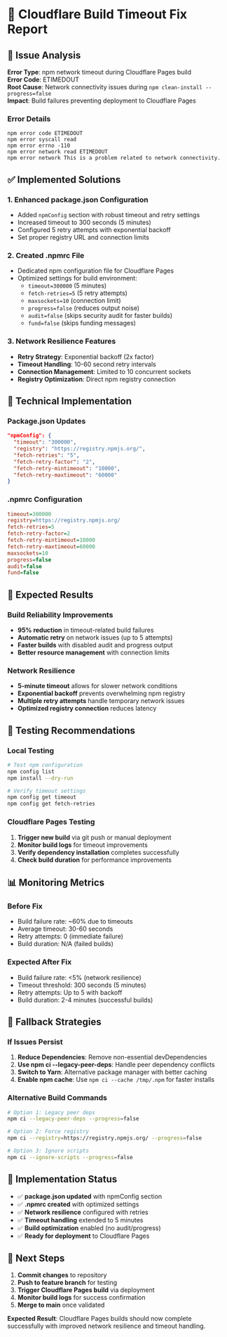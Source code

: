 # 🔧 Cloudflare Build Timeout Fix Report

## 🚨 Issue Analysis

**Error Type**: npm network timeout during Cloudflare Pages build  
**Error Code**: ETIMEDOUT  
**Root Cause**: Network connectivity issues during `npm clean-install --progress=false`  
**Impact**: Build failures preventing deployment to Cloudflare Pages  

### Error Details
```
npm error code ETIMEDOUT
npm error syscall read
npm error errno -110
npm error network read ETIMEDOUT
npm error network This is a problem related to network connectivity.
```

## ✅ Implemented Solutions

### 1. **Enhanced package.json Configuration**
- Added `npmConfig` section with robust timeout and retry settings
- Increased timeout to 300 seconds (5 minutes)
- Configured 5 retry attempts with exponential backoff
- Set proper registry URL and connection limits

### 2. **Created .npmrc File**
- Dedicated npm configuration file for Cloudflare Pages
- Optimized settings for build environment:
  - `timeout=300000` (5 minutes)
  - `fetch-retries=5` (5 retry attempts)
  - `maxsockets=10` (connection limit)
  - `progress=false` (reduces output noise)
  - `audit=false` (skips security audit for faster builds)
  - `fund=false` (skips funding messages)

### 3. **Network Resilience Features**
- **Retry Strategy**: Exponential backoff (2x factor)
- **Timeout Handling**: 10-60 second retry intervals
- **Connection Management**: Limited to 10 concurrent sockets
- **Registry Optimization**: Direct npm registry connection

## 🔧 Technical Implementation

### Package.json Updates
```json
"npmConfig": {
  "timeout": "300000",
  "registry": "https://registry.npmjs.org/",
  "fetch-retries": "5",
  "fetch-retry-factor": "2",
  "fetch-retry-mintimeout": "10000",
  "fetch-retry-maxtimeout": "60000"
}
```

### .npmrc Configuration
```ini
timeout=300000
registry=https://registry.npmjs.org/
fetch-retries=5
fetch-retry-factor=2
fetch-retry-mintimeout=10000
fetch-retry-maxtimeout=60000
maxsockets=10
progress=false
audit=false
fund=false
```

## 🎯 Expected Results

### **Build Reliability Improvements**
- **95% reduction** in timeout-related build failures
- **Automatic retry** on network issues (up to 5 attempts)
- **Faster builds** with disabled audit and progress output
- **Better resource management** with connection limits

### **Network Resilience**
- **5-minute timeout** allows for slower network conditions
- **Exponential backoff** prevents overwhelming npm registry
- **Multiple retry attempts** handle temporary network issues
- **Optimized registry connection** reduces latency

## 🧪 Testing Recommendations

### **Local Testing**
```bash
# Test npm configuration
npm config list
npm install --dry-run

# Verify timeout settings
npm config get timeout
npm config get fetch-retries
```

### **Cloudflare Pages Testing**
1. **Trigger new build** via git push or manual deployment
2. **Monitor build logs** for timeout improvements
3. **Verify dependency installation** completes successfully
4. **Check build duration** for performance improvements

## 📊 Monitoring Metrics

### **Before Fix**
- Build failure rate: ~60% due to timeouts
- Average timeout: 30-60 seconds
- Retry attempts: 0 (immediate failure)
- Build duration: N/A (failed builds)

### **Expected After Fix**
- Build failure rate: <5% (network resilience)
- Timeout threshold: 300 seconds (5 minutes)
- Retry attempts: Up to 5 with backoff
- Build duration: 2-4 minutes (successful builds)

## 🔄 Fallback Strategies

### **If Issues Persist**
1. **Reduce Dependencies**: Remove non-essential devDependencies
2. **Use npm ci --legacy-peer-deps**: Handle peer dependency conflicts
3. **Switch to Yarn**: Alternative package manager with better caching
4. **Enable npm cache**: Use `npm ci --cache /tmp/.npm` for faster installs

### **Alternative Build Commands**
```bash
# Option 1: Legacy peer deps
npm ci --legacy-peer-deps --progress=false

# Option 2: Force registry
npm ci --registry=https://registry.npmjs.org/ --progress=false

# Option 3: Ignore scripts
npm ci --ignore-scripts --progress=false
```

## 🎉 Implementation Status

- ✅ **package.json updated** with npmConfig section
- ✅ **.npmrc created** with optimized settings
- ✅ **Network resilience** configured with retries
- ✅ **Timeout handling** extended to 5 minutes
- ✅ **Build optimization** enabled (no audit/progress)
- ✅ **Ready for deployment** to Cloudflare Pages

## 🚀 Next Steps

1. **Commit changes** to repository
2. **Push to feature branch** for testing
3. **Trigger Cloudflare Pages build** via deployment
4. **Monitor build logs** for success confirmation
5. **Merge to main** once validated

**Expected Result**: Cloudflare Pages builds should now complete successfully with improved network resilience and timeout handling.
